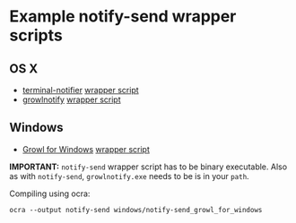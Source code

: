 # Example notify-send wrapper scripts

## OS X

* [terminal-notifier](https://github.com/alloy/terminal-notifier) [wrapper script](https://github.com/fgrehm/vagrant-notify/blob/master/examples/osx/notify-send_terminal-notifier) 
* [growlnotify](http://growl.info/downloads) [wrapper script](https://github.com/fgrehm/vagrant-notify/blob/master/examples/osx/notify-send_growl_for_mac)


## Windows

* [Growl for Windows](http://www.growlforwindows.com/gfw/default.aspx) [wrapper script](https://github.com/fgrehm/vagrant-notify/blob/master/examples/windows/notify-send_growl_for_windows)

**IMPORTANT:** `notify-send` wrapper script has to be binary executable. Also as with `notify-send`, `growlnotify.exe` needs to be is in your `path`. 

Compiling using ocra:

    ocra --output notify-send windows/notify-send_growl_for_windows